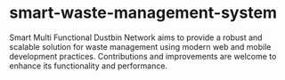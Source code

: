 # smart-waste-management-system
Smart Multi Functional Dustbin Network aims to provide a robust and scalable solution for waste management using modern web and mobile development practices. Contributions and improvements are welcome to enhance its functionality and performance.
